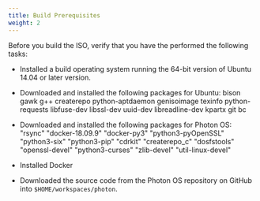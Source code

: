 ```yaml
---
title: Build Prerequisites
weight: 2
---
```


Before you build the ISO, verify that you have the performed the following tasks:

* Installed a build operating system running the 64-bit version of Ubuntu 14.04 or later version.
* Downloaded and installed the following packages for Ubuntu:
        bison
        gawk
        g++
        createrepo
        python-aptdaemon
        genisoimage
        texinfo
        python-requests
        libfuse-dev
        libssl-dev
        uuid-dev
        libreadline-dev
        kpartx
        git
        bc

* Downloaded and installed the following packages for Photon OS:  
        "rsync"
        "docker-18.09.9"
        "docker-py3"
        "python3-pyOpenSSL"
        "python3-six"
        "python3-pip"
        "cdrkit"
        "createrepo_c"
        "dosfstools"
        "openssl-devel"
        "python3-curses"
        "zlib-devel"
        "util-linux-devel"

* Installed Docker

* Downloaded the source code from the Photon OS repository on GitHub into `$HOME/workspaces/photon`.


